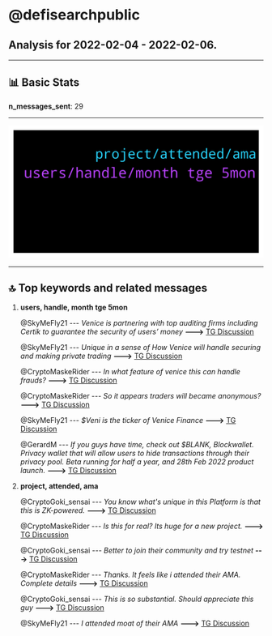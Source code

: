 # **@defisearchpublic**
 ## Analysis for **2022-02-04** - **2022-02-06**.

---

## 📊 **Basic Stats**

**n_messages_sent**: 29

---
![wordcloud](defisearchpublic_2Days_wordcloud.png)

---


## 🔝 **Top keywords and related messages**

1. **users, handle, month tge 5mon**

    @SkyMeFly21 --- *Venice is partnering with top auditing firms including Certik to guarantee the security of users’ money* **--->** [TG Discussion](https://t.me/defisearchpublic/241493)

    @SkyMeFly21 --- *Unique in a sense of How Venice will handle securing and making private trading* **--->** [TG Discussion](https://t.me/defisearchpublic/241484)

    @CryptoMaskeRider --- *In what feature of venice this can handle frauds?* **--->** [TG Discussion](https://t.me/defisearchpublic/241492)

    @CryptoMaskeRider --- *So it appears traders will became anonymous?* **--->** [TG Discussion](https://t.me/defisearchpublic/241486)

    @SkyMeFly21 --- *$Veni is the ticker of Venice Finance* **--->** [TG Discussion](https://t.me/defisearchpublic/241462)

    @GerardM --- *If you guys have time, check out $BLANK, Blockwallet. Privacy wallet that will allow users to hide transactions through their privacy pool. Beta running for half a year, and 28th Feb 2022 product launch.* **--->** [TG Discussion](https://t.me/defisearchpublic/241497)

2. **project, attended, ama**

    @CryptoGoki_sensai --- *You know what's unique in this Platform is that this is ZK-powered.* **--->** [TG Discussion](https://t.me/defisearchpublic/241483)

    @CryptoMaskeRider --- *Is this for real? Its huge for a new project.* **--->** [TG Discussion](https://t.me/defisearchpublic/241472)

    @CryptoGoki_sensai --- *Better to join their community and try testnet* **--->** [TG Discussion](https://t.me/defisearchpublic/241495)

    @CryptoMaskeRider --- *Thanks. It feels like i attended their AMA. Complete details* **--->** [TG Discussion](https://t.me/defisearchpublic/241479)

    @CryptoGoki_sensai --- *This is so substantial. Should appreciate this guy* **--->** [TG Discussion](https://t.me/defisearchpublic/241478)

    @SkyMeFly21 --- *I attended moat of their AMA* **--->** [TG Discussion](https://t.me/defisearchpublic/241463)

